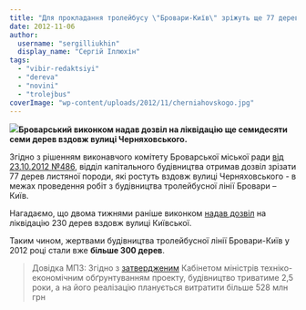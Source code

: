 ```yaml
---
title: "Для прокладання тролейбусу \"Бровари-Київ\" зріжуть ще 77 дерев"
date: 2012-11-06
author: 
  username: "sergilliukhin"
  display_name: "Сергій Іллюхін"
tags: 
  - "vibir-redaktsiyi"
  - "dereva"
  - "novini"
  - "trolejbus"
coverImage: "wp-content/uploads/2012/11/cherniahovskogo.jpg"
---
```


[![](https://mpz.brovary.org/wp-content/uploads/2012/11/cherniahovskogo.jpg)](https://mpz.brovary.org/wp-content/uploads/2012/11/cherniahovskogo.jpg)**Броварський виконком надав дозвіл на ліквідацію ще семидесяти семи дерев вздовж вулиці Черняховського.**

Згідно з рішенням виконавчого комітету Броварської міської ради [від 23.10.2012 №486](https://docs.brovary.org/p5654/23.10.2012/486), відділ капітального будівництва отримав дозвіл зрізати 77 дерев листяної породи, які ростуть вздовж вулиці Черняховського - в межах проведення робіт з будівництва тролейбусної лінії Бровари – Київ.

Нагадаємо, що двома тижнями раніше виконком [надав дозвіл](https://mpz.brovary.org/vzdovzh-vulitsi-kiyivskoyi-bude-znishheno-230-derev/ "Вздовж вулиці Київської буде знищено 230 дерев") на ліквідацію 230 дерев вздовж вулиці Київської.

Таким чином, жертвами будівництва тролейбусної лінії Бровари-Київ у 2012 році стали вже **більше 300 дерев**.

> Довідка МПЗ: Згідно з [затвердженим](https://mpz.brovary.org/forbes-ua-troleybusniy-marshrut-brovari-kiyiv-buduvatimut-2-5-roki-ta-za-zavishhenimi-tsinami/ "Forbes.Ua: Тролейбусний маршрут Бровари-Київ будуватимуть 2,5 роки та за завищеними цінами") Кабінетом міністрів техніко-економічним обґрунтуванням проекту, будівництво триватиме 2,5 роки, а на його реалізацію планується витратити більше 528 млн грн
